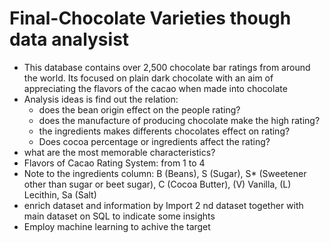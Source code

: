 # Final-Chocolate Varieties though data analysist
- This database contains over 2,500 chocolate bar ratings from around the world. Its focused on plain dark chocolate with an aim of appreciating the flavors of the cacao when made into chocolate
- Analysis ideas is find out the relation: 
  - does the bean origin effect on the people rating?
  - does the manufacture of producing chocolate make the high rating?
  - the ingredients makes differents chocolates effect on rating?
  - Does cocoa percentage or ingredients affect the rating?
- what are the most memorable characteristics?
- Flavors of Cacao Rating System: from 1 to 4
- Note to the ingredients column:
B (Beans), S (Sugar), S* (Sweetener other than sugar or beet sugar), C (Cocoa Butter), (V) Vanilla, (L) Lecithin, Sa (Salt)
- enrich dataset and information by Import 2 nd dataset together with main dataset on SQL to indicate some insights
- Employ machine learning to achive the target

